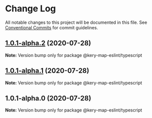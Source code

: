 # Change Log

All notable changes to this project will be documented in this file.
See [Conventional Commits](https://conventionalcommits.org) for commit guidelines.

## [1.0.1-alpha.2](https://github.com/kery-map/kery-map-eslint/compare/v1.0.1-alpha.1...v1.0.1-alpha.2) (2020-07-28)

**Note:** Version bump only for package @kery-map-eslint/typescript





## [1.0.1-alpha.1](https://github.com/kery-map/kery-map-eslint/compare/v1.0.1-alpha.0...v1.0.1-alpha.1) (2020-07-28)

**Note:** Version bump only for package @kery-map-eslint/typescript





## 1.0.1-alpha.0 (2020-07-28)

**Note:** Version bump only for package @kery-map-eslint/typescript
